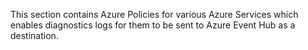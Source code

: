 This section contains Azure Policies for various Azure Services which enables diagnostics logs for them to be sent to Azure Event Hub as a destination.
